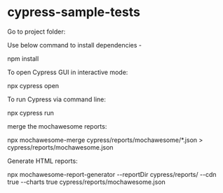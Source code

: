 # cypress-sample-tests


Go to project folder:

Use below command to install dependencies - 

npm install

To open Cypress GUI in interactive mode:

npx cypress open


To run Cypress via command line:

npx cypress run

merge the mochawesome reports:

npx mochawesome-merge cypress/reports/mochawesome/*.json > cypress/reports/mochawesome.json

Generate HTML reports: 

npx mochawesome-report-generator --reportDir cypress/reports/ --cdn true --charts true cypress/reports/mochawesome.json

